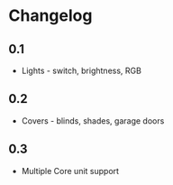 # Changelog
## 0.1
- Lights - switch, brightness, RGB
## 0.2
- Covers - blinds, shades, garage doors
## 0.3
- Multiple Core unit support